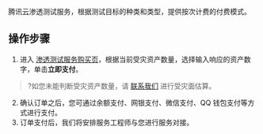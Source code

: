 腾讯云渗透测试服务，根据测试目标的种类和类型，提供按次计费的付费模式。



## 操作步骤
1. 进入 [渗透测试服务购买页](https://buy.cloud.tencent.com/cirs)，根据当前受灾资产数量，选择输入响应的资产数字，单击**立即支付**。
>?如您未能判断受灾资产数量，请 [联系我们](https://cloud.tencent.com/online-service) 进行受灾面估算。
>
2. 确认订单之后，您可通过余额支付、网银支付、微信支付、QQ 钱包支付等方式进行支付。
3. 订单支付后，我们将安排服务工程师与您进行服务对接。
